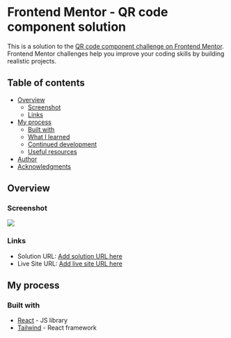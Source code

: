 # Frontend Mentor - QR code component solution

This is a solution to the [QR code component challenge on Frontend Mentor](https://www.frontendmentor.io/challenges/qr-code-component-iux_sIO_H). Frontend Mentor challenges help you improve your coding skills by building realistic projects. 

## Table of contents

- [Overview](#overview)
  - [Screenshot](#screenshot)
  - [Links](#links)
- [My process](#my-process)
  - [Built with](#built-with)
  - [What I learned](#what-i-learned)
  - [Continued development](#continued-development)
  - [Useful resources](#useful-resources)
- [Author](#author)
- [Acknowledgments](#acknowledgments)


## Overview

### Screenshot

![](../Front%20Proj/qr/Capture.PNG)


### Links

- Solution URL: [Add solution URL here](https://github.com/mehdias63/qr-code)
- Live Site URL: [Add live site URL here](https://qr-code-one-dun.vercel.app)

## My process

### Built with

- [React](https://reactjs.org/) - JS library
- [Tailwind](https://tailwindcss.com/) - React framework
